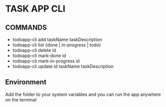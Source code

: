 # TASK APP CLI

## COMMANDS
- todoapp-cli add taskName taskDescription
- todoapp-cli list {done | in-progress | todo}
- todoapp-cli delete id
- todoapp-cli mark-done id
- todoapp-cli mark-in-progress id
- todoapp-cli update id taskName taskDescription


## Environment
Add the folder to your system variables and you can run the app anywhere on the terminal
